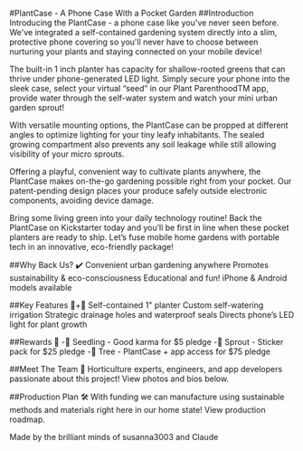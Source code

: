 #PlantCase - A Phone Case With a Pocket Garden
##Introduction
Introducing the PlantCase - a phone case like you've never seen before. We've integrated a self-contained gardening system directly into a slim, protective phone covering so you'll never have to choose between nurturing your plants and staying connected on your mobile device!

The built-in 1 inch planter has capacity for shallow-rooted greens that can thrive under phone-generated LED light. Simply secure your phone into the sleek case, select your virtual “seed” in our Plant ParenthoodTM app, provide water through the self-water system and watch your mini urban garden sprout!

With versatile mounting options, the PlantCase can be propped at different angles to optimize lighting for your tiny leafy inhabitants. The sealed growing compartment also prevents any soil leakage while still allowing visibility of your micro sprouts.

Offering a playful, convenient way to cultivate plants anywhere, the PlantCase makes on-the-go gardening possible right from your pocket. Our patent-pending design places your produce safely outside electronic components, avoiding device damage.

Bring some living green into your daily technology routine! Back the PlantCase on Kickstarter today and you’ll be first in line when these pocket planters are ready to ship. Let’s fuse mobile home gardens with portable tech in an innovative, eco-friendly package!

##Why Back Us? ✔️
Convenient urban gardening anywhere
Promotes sustainability & eco-consciousness
Educational and fun!
iPhone & Android models available

##Key Features 📱+🌱
Self-contained 1" planter
Custom self-watering irrigation
Strategic drainage holes and waterproof seals
Directs phone’s LED light for plant growth

##Rewards 🎁
-🌿 Seedling - Good karma for $5 pledge
-🌱 Sprout - Sticker pack for $25 pledge
-🌳 Tree - PlantCase + app access for $75 pledge

##Meet The Team 👋
Horticulture experts, engineers, and app developers passionate about this project! View photos and bios below.

##Production Plan 🛠
With funding we can manufacture using sustainable methods and materials right here in our home state! View production roadmap.

Made by the brilliant minds of susanna3003 and Claude

